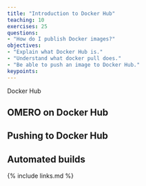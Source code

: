 ```yaml
---
title: "Introduction to Docker Hub"
teaching: 10
exercises: 25
questions:
- "How do I publish Docker images?"
objectives:
- "Explain what Docker Hub is."
- "Understand what docker pull does."
- "Be able to push an image to Docker Hub."
keypoints:
---
```


Docker Hub

## OMERO on Docker Hub

## Pushing to Docker Hub

## Automated builds

{% include links.md %}
